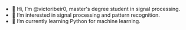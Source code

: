 - 👋 Hi, I’m @victoribeir0, master's degree student in signal processing.
- 👀 I’m interested in signal processing and pattern recognition.
- 🌱 I’m currently learning Python for machine learning.

<!---
victoribeir0/victoribeir0 is a ✨ special ✨ repository because its `README.md` (this file) appears on your GitHub profile.
You can click the Preview link to take a look at your changes.
--->
